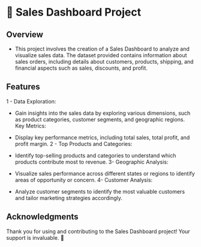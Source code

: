 # 🚀 Sales Dashboard Project
## Overview
 - This project involves the creation of a Sales Dashboard to analyze and visualize sales data. The dataset provided contains information about sales orders, including details about customers, products, shipping, and financial aspects such as sales, discounts, and profit.

## Features
1 - Data Exploration:

   - Gain insights into the sales data by exploring various dimensions, such as product categories, customer segments, and geographic regions.
Key Metrics:

   - Display key performance metrics, including total sales, total profit, and profit margin.
2 - Top Products and Categories:

   - Identify top-selling products and categories to understand which products contribute most to revenue.
3- Geographic Analysis:

   - Visualize sales performance across different states or regions to identify areas of opportunity or concern.
4- Customer Analysis:

   - Analyze customer segments to identify the most valuable customers and tailor marketing strategies accordingly.
## Acknowledgments
Thank you for using and contributing to the Sales Dashboard project! Your support is invaluable. 🙌
